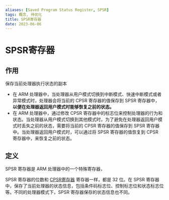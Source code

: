 ```yaml
---
aliases: [Saved Program Status Register, SPSR]
tags: 概念, 待优化
title: SPSR寄存器
date: 2023-06-06
---
```

# SPSR寄存器

## 作用

保存当前处理器执行状态的副本
- 在 ARM 处理器中，当处理器从用户模式切换到中断模式、快速中断模式或者异常模式时，处理器会将当前的 CPSR 寄存器的值保存到 SPSR 寄存器中，**以便在处理器返回用户模式时能够恢复之前的状态。**
- 在 ARM 处理器中，通过修改 CPSR 寄存器中的标志位来控制处理器的行为和状态。当处理器从用户模式切换到其他模式时，为了避免在处理器返回用户模式时丢失之前的状态，需要将当前的 CPSR 寄存器的值保存到 SPSR 寄存器中。当处理器返回用户模式时，可以通过将 SPSR 寄存器的值恢复到 CPSR 寄存器中，来恢复之前的状态。

## 定义

SPSR 寄存器是 ARM 处理器中的一个特殊寄存器，

SPSR 寄存器的位数和 [CPSR寄存器](CPSR寄存器.md) 寄存器一样，都是 32 位。在 SPSR 寄存器中，保存了当前处理器的状态信息，包括条件码标志位、控制标志位和状态标志位等。不同的处理器模式下，SPSR 寄存器保存的状态信息也不同。

